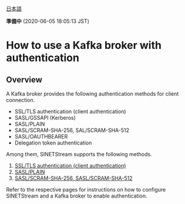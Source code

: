 <!--
Copyright (C) 2020 National Institute of Informatics

Licensed to the Apache Software Foundation (ASF) under one
or more contributor license agreements.  See the NOTICE file
distributed with this work for additional information
regarding copyright ownership.  The ASF licenses this file
to you under the Apache License, Version 2.0 (the
"License"); you may not use this file except in compliance
with the License.  You may obtain a copy of the License at

  http://www.apache.org/licenses/LICENSE-2.0

Unless required by applicable law or agreed to in writing,
software distributed under the License is distributed on an
"AS IS" BASIS, WITHOUT WARRANTIES OR CONDITIONS OF ANY
KIND, either express or implied.  See the License for the
specific language governing permissions and limitations
under the License.
-->

[日本語](kafka-authentication.md)

**準備中** (2020-06-05 18:05:13 JST)

# How to use a Kafka broker with authentication

## Overview

A Kafka broker provides the following authentication methods for client connection.

* SSL/TLS authentication (client authentication)
* SASL/GSSAPI (Kerberos)
* SASL/PLAIN
* SASL/SCRAM-SHA-256, SAL/SCRAM-SHA-512
* SASL/OAUTHBEARER
* Delegation token authentication

Among them, SINETStream supports the following methods.

1. [SSL/TLS authentication (client authentication)](kafka-authentication-ssl.en.md)
1. [SASL/PLAIN](kafka-authentication-sasl-plain.en.md)
1. [SASL/SCRAM-SHA-256, SASL/SCRAM-SHA-512](kafka-authentication-sasl-scram.en.md)

Refer to the respective pages for instructions on how to configure SINETStream and a Kafka broker to enable authentication.
